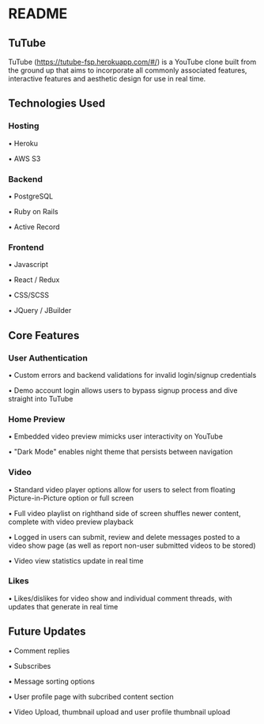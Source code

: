 # README

## TuTube

TuTube (https://tutube-fsp.herokuapp.com/#/) is a YouTube clone built from the ground up that aims to incorporate all commonly associated features, interactive features and aesthetic design for use in real time. 

## Technologies Used

### Hosting 

• Heroku

• AWS S3

### Backend 

• PostgreSQL

• Ruby on Rails

• Active Record

### Frontend 

• Javascript

• React / Redux

• CSS/SCSS

• JQuery / JBuilder

## Core Features

### User Authentication
• Custom errors and backend validations for invalid login/signup credentials 

• Demo account login allows users to bypass signup process and dive straight into TuTube

### Home Preview
• Embedded video preview mimicks user interactivity on YouTube

• "Dark Mode" enables night theme that persists between navigation

### Video 
• Standard video player options allow for users to select from floating Picture-in-Picture option or full screen

• Full video playlist on righthand side of screen shuffles newer content, complete with video preview playback

• Logged in users can submit, review and delete messages posted to a video show page (as well as report non-user submitted videos to be stored)

• Video view statistics update in real time

### Likes 

• Likes/dislikes for video show and individual comment threads, with updates that generate in real time


## Future Updates

• Comment replies

• Subscribes

• Message sorting options

• User profile page with subcribed content section

• Video Upload, thumbnail upload and user profile thumbnail upload




